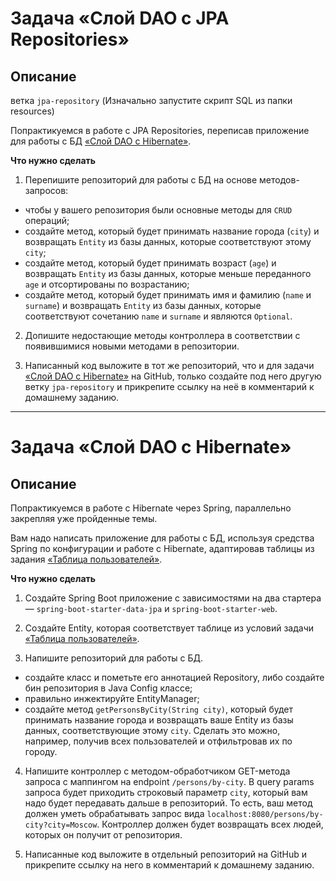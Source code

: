 # Задача «Слой DAO c JPA Repositories»

## Описание
ветка `jpa-repository`
(Изначально запустите скрипт SQL из папки resources)

Попрактикуемся в работе с JPA Repositories, переписав приложение для работы с БД [«Слой DAO c Hibernate»](../../hibernate/task1/README.md).

**Что нужно сделать**

1. Перепишите репозиторий для работы с БД на основе методов-запросов:

- чтобы у вашего репозитория были основные методы для `CRUD` операций;
- создайте метод, который будет принимать название города (`city`) и возвращать `Entity` из базы данных, которые соответствуют этому `city`;
- создайте метод, который будет принимать возраст (`age`) и возвращать `Entity` из базы данных, которые меньше переданного `age` и отсортированы по возрастанию;
- создайте метод, который будет принимать имя и фамилию (`name` и `surname`) и возвращать `Entity` из базы данных, которые соответствуют сочетанию `name` и `surname` и являются `Optional`.

2. Допишите недостающие методы контроллера в соответствии с появившимися новыми методами в репозитории.

3. Написанный код выложите в тот же репозиторий, что и для задачи [«Слой DAO c Hibernate»](../../hibernate/task1/README.md) на GitHub, только создайте под него другую ветку `jpa-repository` и прикрепите ссылку на неё в комментарий к домашнему заданию.

___

# Задача «Слой DAO c Hibernate»

## Описание

Попрактикуемся в работе с Hibernate через Spring, параллельно закрепляя уже пройденные темы. 

Вам надо написать приложение для работы с БД, используя средства Spring по конфигурации и работе с Hibernate, адаптировав таблицы из задания [«Таблица пользователей»](../../sql-basic/task/README.md).

**Что нужно сделать**

1. Создайте Spring Boot приложение с зависимостями на два стартера — `spring-boot-starter-data-jpa` и `spring-boot-starter-web`.

2. Создайте Entity, которая соответствует таблице из условий задачи [«Таблица пользователей»](../../sql-basic/task/README.md).

3. Напишите репозиторий для работы с БД. 

 - создайте класс и пометьте его аннотацией Repository, либо создайте бин репозитория в Java Config классе;
 - правильно инжектируйте EntityManager;
 - создайте метод `getPersonsByCity(String city)`, который будет принимать название города и возвращать ваше Entity из базы данных, соответствующие этому `city`. Сделать это можно, например, получив всех пользователей и отфильтровав их по городу.

4. Напишите контроллер с методом-обработчиком GET-метода запроса с маппингом на endpoint `/persons/by-city`. В query params запроса будет приходить строковый параметр `city`, который вам надо будет передавать дальше в репозиторий. То есть, ваш метод должен уметь обрабатывать запрос вида `localhost:8080/persons/by-city?city=Moscow`.
Контроллер должен будет возвращать всех людей, которых он получит от репозитория.

5. Написанные код выложите в отдельный репозиторий на GitHub и прикрепите ссылку на него в комментарий к домашнему заданию.